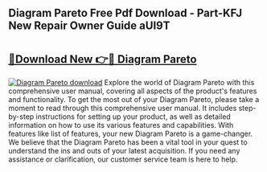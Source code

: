 ## Diagram Pareto Free Pdf Download - Part-KFJ New Repair Owner Guide aUI9T

# <h2><a href="http://dfkufvn.blite.top/?on=Diagram+Pareto">🔗Download New 👉🔴 Diagram Pareto</a></h2>

[![Diagram Pareto download](https://i.imgur.com/lujVjoI.png)](http://dfkufvn.blite.top/?on=Diagram+Pareto)
Explore the world of Diagram Pareto with this comprehensive user manual, covering all aspects of the product's features and functionality. To get the most out of your Diagram Pareto, please take a moment to read through this comprehensive user manual. It includes step-by-step instructions for setting up your product, as well as detailed information on how to use its various features and capabilities. With features like list of features, your new Diagram Pareto is a game-changer. We believe that the Diagram Pareto has been a vital tool in your quest to understand the ins and outs of your latest acquisition. If you need any assistance or clarification, our customer service team is here to help.
